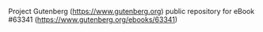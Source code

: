 Project Gutenberg (https://www.gutenberg.org) public repository for
eBook #63341 (https://www.gutenberg.org/ebooks/63341)
